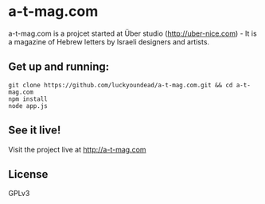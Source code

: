a-t-mag.com
===========

a-t-mag.com is a projcet started at Über studio (http://uber-nice.com) - It is a magazine of Hebrew letters by Israeli designers and artists.

Get up and running:
-------------------

	git clone https://github.com/luckyoundead/a-t-mag.com.git && cd a-t-mag.com
	npm install
	node app.js

See it live!
------------
Visit the project live at http://a-t-mag.com

License
-------
GPLv3
